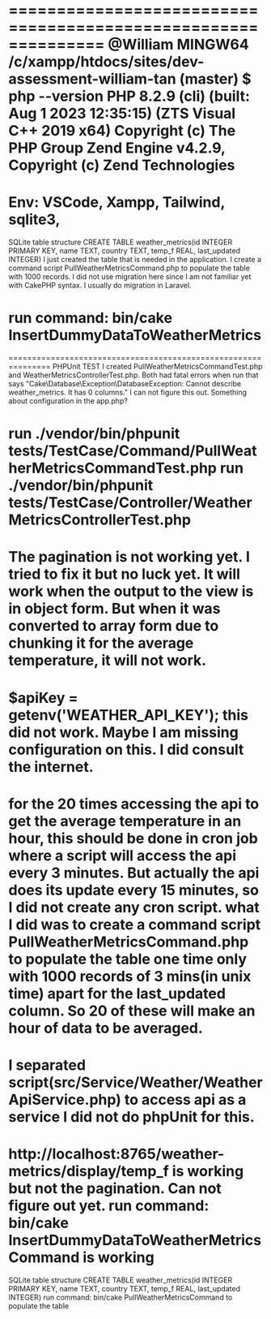 ==============================================================
@William MINGW64 /c/xampp/htdocs/sites/dev-assessment-william-tan (master)
$ php --version
PHP 8.2.9 (cli) (built: Aug 1 2023 12:35:15) (ZTS Visual C++ 2019 x64)
Copyright (c) The PHP Group
Zend Engine v4.2.9, Copyright (c) Zend Technologies
===============================================================
Env: VSCode, Xampp, Tailwind, sqlite3,
===============================================================
SQLite table structure
CREATE TABLE weather_metrics(id INTEGER PRIMARY KEY, name TEXT, country TEXT, temp_f REAL, last_updated INTEGER)
I just created the table that is needed in the application.
I create a command script PullWeatherMetricsCommand.php to populate the table with 1000 records.
I did not use migration here since I am not familiar yet with CakePHP syntax. I usually do migration in Laravel.

# run command: bin/cake InsertDummyDataToWeatherMetrics

===============================================================
PHPUnit TEST
I created PullWeatherMetricsCommandTest.php and WeatherMetricsControllerTest.php.
Both had fatal errors when run that says "Cake\Database\Exception\DatabaseException: Cannot describe weather_metrics. It has 0 columns." I can not figure this out. Something about configuration in the app.php?

run ./vendor/bin/phpunit tests/TestCase/Command/PullWeatherMetricsCommandTest.php
run ./vendor/bin/phpunit tests/TestCase/Controller/WeatherMetricsControllerTest.php
===============================================================
The pagination is not working yet. I tried to fix it but no luck yet. It will work when the output to the view is in object form. But when it was converted to array form due to chunking it for the average temperature, it will not work.
===============================================================
$apiKey = getenv('WEATHER_API_KEY');
this did not work. Maybe I am missing configuration on this. I did consult the internet.
===============================================================
for the 20 times accessing the api to get the average temperature in an hour, this should be done in cron job where a script will access the api every 3 minutes. But actually the api does its update every 15 minutes, so I did not create any cron script.
what I did was to create a command script PullWeatherMetricsCommand.php to populate the table one time only with 1000 records of 3 mins(in unix time) apart for the last_updated column. So 20 of these will make an hour of data to be averaged.
===============================================================
I separated script(src/Service/Weather/WeatherApiService.php) to access api as a service
I did not do phpUnit for this.
===============================================================
http://localhost:8765/weather-metrics/display/temp_f is working but not the pagination. Can not figure out yet.
run command: bin/cake InsertDummyDataToWeatherMetricsCommand is working
===============================================================

SQLite table structure
CREATE TABLE weather_metrics(id INTEGER PRIMARY KEY, name TEXT, country TEXT, temp_f REAL, last_updated INTEGER)
run command: bin/cake PullWeatherMetricsCommand to populate the table
